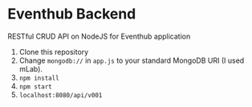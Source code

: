 # Eventhub Backend
RESTful CRUD API on NodeJS for Eventhub application

1. Clone this repository
2. Change `mongodb://` in `app.js` to your standard MongoDB URI (I used mLab).
3. `npm install`
4. `npm start`
5. `localhost:8080/api/v001`
